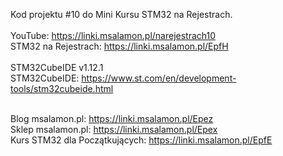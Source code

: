 Kod projektu #10 do Mini Kursu STM32 na Rejestrach.<br>
<br>
YouTube: https://linki.msalamon.pl/narejestrach10 <br>
STM32 na Rejestrach: https://linki.msalamon.pl/EpfH
<br><br>
STM32CubeIDE v1.12.1<br>
STM32CubeIDE: https://www.st.com/en/development-tools/stm32cubeide.html <br><br>

Blog msalamon.pl: https://linki.msalamon.pl/Epez <br>
Sklep msalamon.pl: https://linki.msalamon.pl/Epex <br>
Kurs STM32 dla Początkujących: https://linki.msalamon.pl/EpfE <br>
